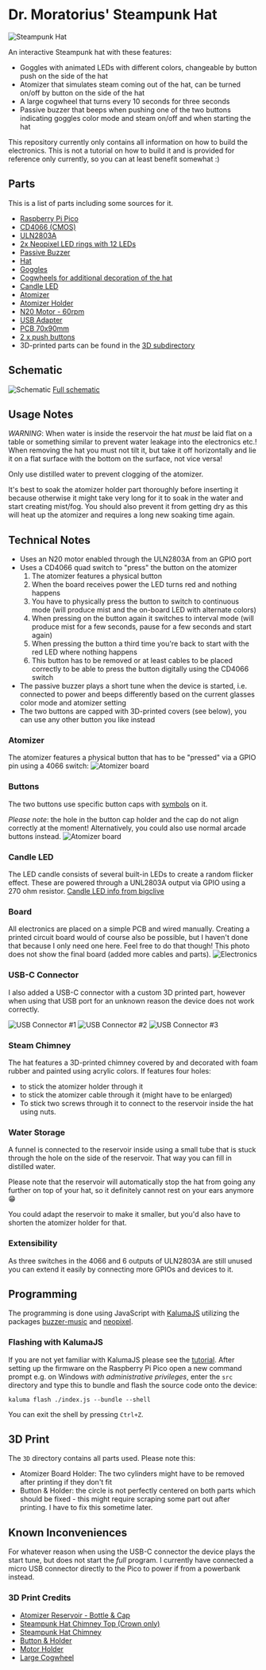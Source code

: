 # Dr. Moratorius' Steampunk Hat

![Steampunk Hat](./photos/hat.jpg "Steampunk Hat")

An interactive Steampunk hat with these features:
- Goggles with animated LEDs with different colors, changeable by button push on the side of the hat
- Atomizer that simulates steam coming out of the hat, can be turned on/off by button on the side of the hat
- A large cogwheel that turns every 10 seconds for three seconds
- Passive buzzer that beeps when pushing one of the two buttons indicating goggles color mode and steam on/off and when starting the hat 

This repository currently only contains all information on how to build the electronics.
This is not a tutorial on how to build it and is provided for reference only currently,
so you can at least benefit somewhat :)

## Parts
This is a list of parts including some sources for it.
* [Raspberry Pi Pico](https://www.raspberrypi.com/products/raspberry-pi-pico/)
* [CD4066 (CMOS)](https://www.ti.com/lit/ds/symlink/cd4066b.pdf)
* [ULN2803A](https://www.st.com/resource/en/datasheet/uln2804a.pdf)
* [2x Neopixel LED rings with 12 LEDs](https://www.amazon.de/gp/product/B07TZK9DNT/)
* [Passive Buzzer](https://www.amazon.de/EasyWordMall-10PCS-Passive-Buzzer-Widerstand/dp/B0179I6LIK/)
* [Hat](https://www.amazon.de/gp/product/B06XSGQHVM/)
* [Goggles](https://de.aliexpress.com/item/1005006185599783.html)
* [Cogwheels for additional decoration of the hat](https://de.aliexpress.com/item/1005006550851370.html)
* [Candle LED](https://de.aliexpress.com/item/1005005445352883.html)
* [Atomizer](https://de.aliexpress.com/item/1005006471010039.html)
* [Atomizer Holder](https://de.aliexpress.com/item/1005005056005707.html)
* [N20 Motor - 60rpm](https://de.aliexpress.com/item/1005006213284700.html)
* [USB Adapter](https://de.aliexpress.com/item/1005005632352287.html)
* [PCB 70x90mm](https://de.aliexpress.com/item/1005006365975004.html)
* [2 x push buttons](https://www.gameroomguys.com/Red-Mini-Round-Momentary-Pushbutton-with-Nut-Washer)
* 3D-printed parts can be found in the [3D subdirectory](./3D/)

## Schematic
![Schematic](./photos/schematic.png "Schematic")
[Full schematic](./Dr.%20Moratorius'%20Steampunk%20Hat%201.0%20-%20Schematic.pdf)

## Usage Notes
_WARNING_: When water is inside the reservoir the hat *must* be laid flat on a table or something similar
to prevent water leakage into the electronics etc.! When removing the hat you must not tilt it, but take it
off horizontally and lie it on a flat surface with the bottom on the surface, not vice versa!

Only use distilled water to prevent clogging of the atomizer.

It's best to soak the atomizer holder part thoroughly before inserting it because otherwise it might
take very long for it to soak in the water and start creating mist/fog. You should also prevent it from getting dry as this will
heat up the atomizer and requires a long new soaking time again.

## Technical Notes
* Uses an N20 motor enabled through the ULN2803A from an GPIO port
* Uses a CD4066 quad switch to "press" the button on the atomizer
  1. The atomizer features a physical button
  2. When the board receives power the LED turns red and nothing happens
  3. You have to physically press the button to switch to continuous mode (will produce mist and the on-board LED with alternate colors)
  3. When pressing on the button again it switches to interval mode (will produce mist for a few seconds, pause for a few seconds and start again)
  4. When pressing the button a third time you're back to start with the red LED where nothing happens
  5. This button has to be removed or at least cables to be placed correctly to be able to press the button digitally using the CD4066 switch
* The passive buzzer plays a short tune when the device is started, i.e. connected to power and beeps differently based on the current glasses color mode and atomizer setting
* The two buttons are capped with 3D-printed covers (see below), you can use any other button you like instead

### Atomizer
The atomizer features a physical button that has to be "pressed" via a GPIO pin using a 4066 switch:
![Atomizer board](./photos/atomizer-board-button.jpg "Atomizer board")

### Buttons
The two buttons use specific button caps with [symbols](https://uxwing.com/) on it.

_Please note_: the hole in the button cap holder and the cap do not align correctly at the moment!
Alternatively, you could also use normal arcade buttons instead.
![Atomizer board](./photos/button.jpg "Atomizer board")

### Candle LED
The LED candle consists of several built-in LEDs to create a random flicker effect. These are powered
through a UNL2803A output via GPIO using a 270 ohm resistor.
[Candle LED info from bigclive](https://www.youtube.com/watch?v=4atbrGHLn1E)

### Board
All electronics are placed on a simple PCB and wired manually. Creating a printed circuit board
would of course also be possible, but I haven't done that because I only need one here. Feel free to do
that though! This photo does not show the final board (added more cables and parts).
![Electronics](./photos/electronics.jpg "Electronics")

### USB-C Connector
I also added a USB-C connector with a custom 3D printed part, however when using that USB port
for an unknown reason the device does not work correctly.

![USB Connector #1](./photos/usb-conn-1.jpg "USB connector #1")
![USB Connector #2](./photos/usb-conn-2.jpg "USB connector #2")
![USB Connector #3](./photos/usb-conn-3.jpg "USB connector #3")

### Steam Chimney
The hat features a 3D-printed chimney covered by and decorated with foam rubber and painted using acrylic colors.
If features four holes:
* to stick the atomizer holder through it
* to stick the atomizer cable through it (might have to be enlarged)
* To stick two screws through it to connect to the reservoir inside the hat using nuts. 

### Water Storage
A funnel is connected to the reservoir inside using a small tube that is stuck through the hole
on the side of the reservoir. That way you can fill in distilled water.

Please note that the reservoir will automatically stop the hat from going any further on top of your
hat, so it definitely cannot rest on your ears anymore 😁

You could adapt the reservoir to make it smaller, but you'd also have to shorten the atomizer holder for that.

### Extensibility
As three switches in the 4066 and 6 outputs of ULN2803A are still unused you can extend it easily by connecting
more GPIOs and devices to it.

## Programming
The programming is done using JavaScript with [KalumaJS](https://kalumajs.org/) 
utilizing the packages [buzzer-music](https://github.com/niklauslee/buzzer-music) and 
[neopixel](https://github.com/niklauslee/neopixel).

### Flashing with KalumaJS
If you are not yet familiar with KalumaJS please see the [tutorial](https://kalumajs.org/docs/getting-started).
After setting up the firmware on the Raspberry Pi Pico open a new command prompt e.g. on Windows *with
administrative privileges*, enter the `src` directory and type this to bundle and flash the source code
onto the device:

`kaluma flash ./index.js --bundle --shell`

You can exit the shell by pressing `Ctrl+Z`.

## 3D Print
The `3D` directory contains all parts used. Please note this:
* Atomizer Board Holder: The two cylinders might have to be removed after printing if they don't fit
* Button & Holder: the circle is not perfectly centered on both parts which should be fixed - this might require scraping some part out after printing. I have to fix this sometime later.

## Known Inconveniences
For whatever reason when using the USB-C connector the device plays the start tune, but does not start the *full* program.
I currently have connected a micro USB connector directly to the Pico to power if from a powerbank instead.

### 3D Print Credits
* [Atomizer Reservoir - Bottle & Cap](https://www.thingiverse.com/thing:612709)
* [Steampunk Hat Chimney Top (Crown only)](https://www.thingiverse.com/thing:4573890)
* [Steampunk Hat Chimney](https://www.thingiverse.com/thing:3464045)
* [Button & Holder](https://www.thingiverse.com/thing:5078577)
* [Motor Holder](https://www.thingiverse.com/thing:2660688)
* [Large Cogwheel](https://www.thingiverse.com/thing:2730714)
